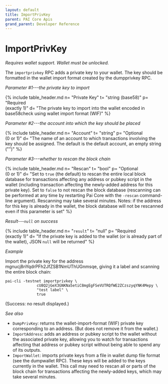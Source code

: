 ```yaml
---
layout: default
title: ImportPrivKey
parent: PAI Core Apis
grand_parent: Developer Reference
---
```


ImportPrivKey
========================

*Requires wallet support.  Wallet must be unlocked.*

The `importprivkey` RPC adds a private key to your wallet. The key should be formatted in the wallet import format created by the dumpprivkey RPC.

*Parameter #1---the private key to import*

{% include table_header.md
  n= "Private Key"
  t= "string (base58)"
  p= "Required<br>(exactly 1)"
  d= "The private key to import into the wallet encoded in base58check using wallet import format (WIF)"
%}

*Parameter #2---the account into which the key should be placed*

{% include table_header.md
  n= "Account"
  t= "string"
  p= "Optional<br>(0 or 1)"
  d= "The name of an account to which transactions involving the key should be assigned.  The default is the default account, an empty string (\"\")"
%}

*Parameter #3---whether to rescan the block chain*

{% include table_header.md
  n= "Rescan"
  t= "bool"
  p= "Optional<br>(0 or 1)"
  d= "Set to `true` (the default) to rescan the entire local block database for transactions affecting any address or pubkey script in the wallet (including transaction affecting the newly-added address for this private key).  Set to `false` to not rescan the block database (rescanning can be performed at any time by restarting Pai Core with the `-rescan` command-line argument).  Rescanning may take several minutes.  Notes: if the address for this key is already in the wallet, the block database will not be rescanned even if this parameter is set"
%}

*Result---`null` on success*

{% include table_header.md
  n= "`result`"
  t= "null"
  p= "Required<br>(exactly 1)"
  d= "If the private key is added to the wallet (or is already part of the wallet), JSON `null` will be returned"
%}

*Example*

Import the private key for the address
mgnucj8nYqdrPFh2JfZSB1NmUThUGnmsqe, giving it a label and scanning the
entire block chain:

```
pai-cli -testnet importprivkey \
              cU8Q2jGeX3GNKNa5etiC8mgEgFSeVUTRQfWE2ZCzszyqYNK4Mepy \
              "test label" \
              true
```

(Success: no result displayed.)

*See also*

* `DumpPrivKey`: returns the wallet-import-format (WIF) private key corresponding to an address. (But does not remove it from the wallet.)
* `ImportAddress`: adds an address or pubkey script to the wallet without the associated private key, allowing you to watch for transactions affecting that address or pubkey script without being able to spend any of its outputs.
* `ImportWallet`: imports private keys from a file in wallet dump file format (see the dumpwallet RPC). These keys will be added to the keys currently in the wallet. This call may need to rescan all or parts of the block chain for transactions affecting the newly-added keys, which may take several minutes.
